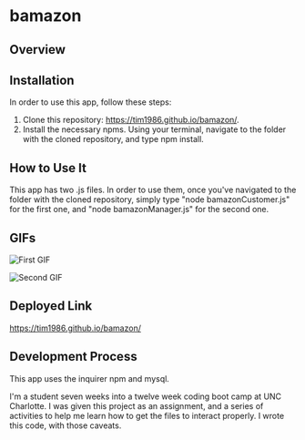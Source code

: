 # bamazon

## Overview



## Installation

In order to use this app, follow these steps:
1. Clone this repository: https://tim1986.github.io/bamazon/. 
2. Install the necessary npms. Using your terminal, navigate to the folder with the cloned repository, and type npm install. 

## How to Use It

This app has two .js files. In order to use them, once you've navigated to the folder with the cloned repository, simply type "node bamazonCustomer.js" for the first one, and "node bamazonManager.js" for the second one.

## GIFs

![First GIF](/bamazon1.gif)

![Second GIF](/bamazon2.gif)

## Deployed Link

https://tim1986.github.io/bamazon/

## Development Process

This app uses the inquirer npm and mysql.

I'm a student seven weeks into a twelve week coding boot camp at UNC Charlotte. I was given this project as an assignment, and a series of activities to help me learn how to get the files to interact properly. I wrote this code, with those caveats.